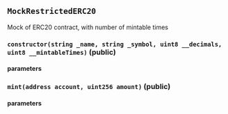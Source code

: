## `MockRestrictedERC20`

Mock of ERC20 contract, with number of mintable times

### `constructor(string _name, string _symbol, uint8 __decimals, uint8 __mintableTimes)` (public)

#### parameters

### `mint(address account, uint256 amount)` (public)

#### parameters
